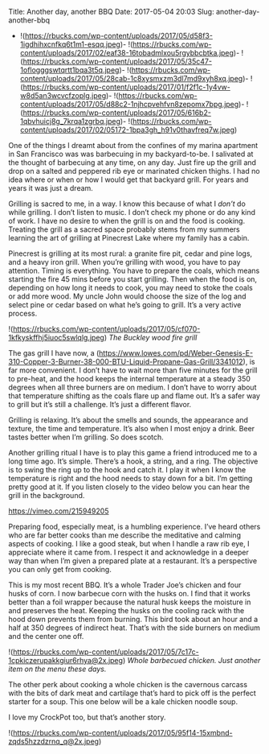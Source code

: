 Title: Another day, another BBQ
Date: 2017-05-04 20:03
Slug: another-day-another-bbq

- !(https://rbucks.com/wp-content/uploads/2017/05/d58f3-1igdhihxcnfkq6t1m1-esqq.jpeg)- !(https://rbucks.com/wp-content/uploads/2017/02/eaf38-16tobadmlxou5rgybbcbtka.jpeg)- !(https://rbucks.com/wp-content/uploads/2017/05/35c47-1oflogggswtqrtt1bqa3t5q.jpeg)- !(https://rbucks.com/wp-content/uploads/2017/05/28cab-1c8xysmxzm3dl7md9xyh8xq.jpeg)- !(https://rbucks.com/wp-content/uploads/2017/01/f2f1c-1y4vw-w8d5an3wcvcfzoplg.jpeg)- !(https://rbucks.com/wp-content/uploads/2017/05/d88c2-1njhcpvehfvn8zepomx7bpg.jpeg)- !(https://rbucks.com/wp-content/uploads/2017/05/616b2-1qbvhuicj8g_7krqa1zgrbq.jpeg)- !(https://rbucks.com/wp-content/uploads/2017/02/05172-1bpa3gh_h91v0thavfreq7w.jpeg)

One of the things I dreamt about from the confines of my marina apartment in San Francisco was was barbecuing in my backyard-to-be. I salivated at the thought of barbecuing at any time, on any day. Just fire up the grill and drop on a salted and peppered rib eye or marinated chicken thighs. I had no idea where or when or how I would get that backyard grill. For years and years it was just a dream.

Grilling is sacred to me, in a way. I know this because of what I *don’t* do while grilling. I don’t listen to music. I don’t check my phone or do any kind of work. I have no desire to when the grill is on and the food is cooking. Treating the grill as a sacred space probably stems from my summers learning the art of grilling at Pinecrest Lake where my family has a cabin.

Pinecrest is grilling at its most rural: a granite fire pit, cedar and pine logs, and a heavy iron grill. When you’re grilling with wood, you have to pay attention. Timing is everything. You have to prepare the coals, which means starting the fire 45 mins before you start grilling. Then when the food is on, depending on how long it needs to cook, you may need to stoke the coals or add more wood. My uncle John would choose the size of the log and select pine or cedar based on what he’s going to grill. It’s a very active process.

!(https://rbucks.com/wp-content/uploads/2017/05/cf070-1kfkyskffhj5iuoc5swlqlg.jpeg)
*The Buckley wood fire grill*

The gas grill I have now, a (https://www.lowes.com/pd/Weber-Genesis-E-310-Copper-3-Burner-38-000-BTU-Liquid-Propane-Gas-Grill/3341012), is far more convenient. I don’t have to wait more than five minutes for the grill to pre-heat, and the hood keeps the internal temperature at a steady 350 degrees when all three burners are on medium. I don’t have to worry about that temperature shifting as the coals flare up and flame out. It’s a safer way to grill but it’s still a challenge. It’s just a different flavor.

Grilling is relaxing. It’s about the smells and sounds, the appearance and texture, the time and temperature. It’s also when I most enjoy a drink. Beer tastes better when I’m grilling. So does scotch.

Another grilling ritual I have is to play this game a friend introduced me to a long time ago. It’s simple. There’s a hook, a string, and a ring. The objective is to swing the ring up to the hook and catch it. I play it when I know the temperature is right and the hood needs to stay down for a bit. I’m getting pretty good at it. If you listen closely to the video below you can hear the grill in the background.

https://vimeo.com/215949205

Preparing food, especially meat, is a humbling experience. I’ve heard others who are far better cooks than me describe the meditative and calming aspects of cooking. I like a good steak, but when I handle a raw rib eye, I appreciate where it came from. I respect it and acknowledge in a deeper way than when I’m given a prepared plate at a restaurant. It’s a perspective you can only get from cooking.

This is my most recent BBQ. It’s a whole Trader Joe’s chicken and four husks of corn. I now barbecue corn with the husks on. I find that it works better than a foil wrapper because the natural husk keeps the moisture in and preserves the heat. Keeping the husks on the cooling rack with the hood down prevents them from burning. This bird took about an hour and a half at 350 degrees of indirect heat. That’s with the side burners on medium and the center one off.

!(https://rbucks.com/wp-content/uploads/2017/05/7c17c-1cpkiczerupakkgiur6rhya@2x.jpeg)
*Whole barbecued chicken. Just another item on the menu these days.*

The other perk about cooking a whole chicken is the cavernous carcass with the bits of dark meat and cartilage that’s hard to pick off is the perfect starter for a soup. This one below will be a kale chicken noodle soup.

I love my CrockPot too, but that’s another story.

!(https://rbucks.com/wp-content/uploads/2017/05/95f14-15xmbnd-zqds5hzzdzrnq_q@2x.jpeg)